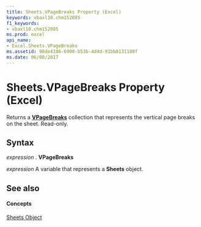 ```yaml
---
title: Sheets.VPageBreaks Property (Excel)
keywords: vbaxl10.chm152085
f1_keywords:
- vbaxl10.chm152085
ms.prod: excel
api_name:
- Excel.Sheets.VPageBreaks
ms.assetid: 98de4186-6900-b53b-4d4d-91bb8131180f
ms.date: 06/08/2017
---
```



# Sheets.VPageBreaks Property (Excel)

Returns a  **[VPageBreaks](Excel.Sheets.VPageBreaks.md)** collection that represents the vertical page breaks on the sheet. Read-only.


## Syntax

 _expression_ . **VPageBreaks**

 _expression_ A variable that represents a **Sheets** object.


## See also


#### Concepts


[Sheets Object](Excel.Sheets.md)


